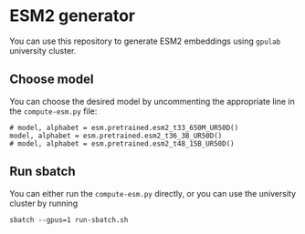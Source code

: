 # ESM2 generator
You can use this repository to generate ESM2 embeddings using `gpulab` university cluster.

## Choose model
You can choose the desired model by uncommenting the appropriate line in the `compute-esm.py` file:
```
# model, alphabet = esm.pretrained.esm2_t33_650M_UR50D()
model, alphabet = esm.pretrained.esm2_t36_3B_UR50D()
# model, alphabet = esm.pretrained.esm2_t48_15B_UR50D()
```

## Run sbatch
You can either run the `compute-esm.py` directly, or you can use the university cluster by running
```
sbatch --gpus=1 run-sbatch.sh
```

